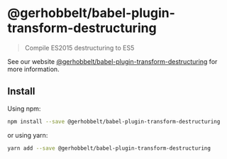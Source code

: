 # @gerhobbelt/babel-plugin-transform-destructuring

> Compile ES2015 destructuring to ES5

See our website [@gerhobbelt/babel-plugin-transform-destructuring](https://babeljs.io/docs/en/next/babel-plugin-transform-destructuring.html) for more information.

## Install

Using npm:

```sh
npm install --save @gerhobbelt/babel-plugin-transform-destructuring
```

or using yarn:

```sh
yarn add --save @gerhobbelt/babel-plugin-transform-destructuring
```
